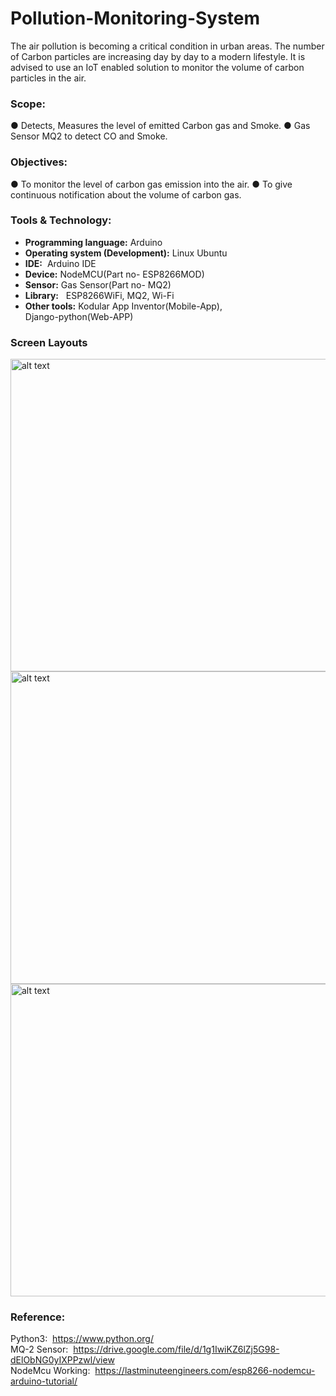# Pollution-Monitoring-System
The air pollution is becoming a critical condition in urban areas. The number of
Carbon particles are increasing day by day to a modern lifestyle. It is advised to
use an IoT enabled solution to monitor the volume of carbon particles in the air.

### Scope:
● Detects, Measures the level of emitted Carbon gas and Smoke.
● Gas Sensor MQ2 to detect CO and Smoke.


### Objectives:

● To monitor the level of carbon gas emission into the air.
● To give continuous notification about the volume of carbon gas.


### Tools & Technology:

* **Programming language:**  Arduino
* **Operating system (Development):** Linux Ubuntu
* **IDE:** ​ Arduino IDE
* **Device:**
  NodeMCU(Part no- ESP8266MOD)
* **Sensor:**
Gas Sensor(Part no- MQ2)
* **Library:** ​ ​ ESP8266WiFi, MQ2, Wi-Fi
* **Other tools:**
Kodular App Inventor(Mobile-App),<br />
         Django-python(Web-APP)

### Screen Layouts

<img src="s11.png" alt="alt text" width="900" height="500"> 


<img src="s22.png" alt="alt text" width="900" height="500">


<img src="s33.png" alt="alt text" width="900" height="500">

### Reference:

Python3: ​ https://www.python.org/ <br />
MQ-2 Sensor: ​ https://drive.google.com/file/d/1g1IwiKZ6lZj5G98-dElObNG0yIXPPzwl/view<br />
NodeMcu Working: ​ https://lastminuteengineers.com/esp8266-nodemcu-arduino-tutorial/



